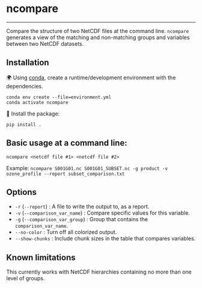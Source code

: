 # ncompare
_____
Compare the structure of two NetCDF files at the command line.
`ncompare` generates a view of the matching and non-matching groups and variables between two NetCDF datasets.



## Installation

🌍 Using [conda](https://docs.conda.io/projects/conda/en/latest/index.html#),
create a runtime/development environment with the dependencies.

```shell script
conda env create --file=environment.yml
conda activate ncompare
```

💾 Install the package:
```shell script
pip install .
```



## Basic usage at a command line:
```
ncompare <netcdf file #1> <netcdf file #2>
```

Example:
`ncompare S001G01.nc S001G01_SUBSET.nc -g product -v ozone_profile --report subset_comparison.txt`



## Options

- `-r` (`--report`) : A file to write the output to, as a report.
- `-v` (`--comparison_var_name`) : Compare specific values for this variable.
- `-g` (`--comparison_var_group`) : Group that contains the `comparison_var_name`.
- `--no-color` : Turn off all colorized output.
- `--show-chunks` : Include chunk sizes in the table that compares variables.

## Known limitations
This currently works with NetCDF hierarchies containing no more than one level of groups.
